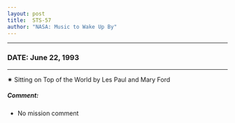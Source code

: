 ```yaml
---
layout: post
title:  STS-57
author: "NASA: Music to Wake Up By"
---
```


----
### DATE: June 22, 1993
----
✷ Sitting on Top of the World by Les Paul and Mary Ford

##### Comment:
* No mission comment
